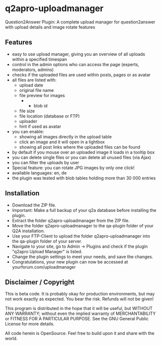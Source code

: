 # q2apro-uploadmanager
Question2Answer Plugin: A complete upload manager for question2answer with upload details and image rotate features

## Features

- easy to use upload manager, giving you an overview of all uploads within a specified timespan
- control in the admin options who can access the page (experts, moderators, admins)
- checks if the uploaded files are used within posts, pages or as avatar
- all files are listed with:
  - upload date
  - original file name
  - file preview for images
    - - blob id
  - file size
  - file location (database or FTP)
  - uploader
  - hint if used as avatar
- you can enable:
  - showing all images directly in the upload table
  - click an image and it will open in a lightbox
  - showing all post links where the uploaded files can be found
- by default if you mouse over an uploaded image it loads in a tooltip box
- you can delete single files or you can delete all unused files (via Ajax)
- you can filter the uploads by user
- Special feature: you can rotate JPG images by only one click!
- available languages: en, de
- the plugin was tested with blob tables holding more than 30 000 entries

## Installation

- Download the ZIP file.
- Important: Make a full backup of your q2a database before installing the plugin.
- Extract the folder q2apro-uploadmanager from the ZIP file.
- Move the folder q2apro-uploadmanager to the qa-plugin folder of your Q2A installation.
- Use your FTP-Client to upload the folder q2apro-uploadmanager into the qa-plugin folder of your server.
- Navigate to your site, go to Admin -> Plugins and check if the plugin "q2apro Upload Manager" is listed.
- Change the plugin settings to meet your needs, and save the changes.
- Congratulations, your new plugin can now be accessed at yourforum.com/uploadmanager

## Disclaimer / Copyright ##

This is beta code. It is probably okay for production environments, but may not work exactly as expected. 
You bear the risk. Refunds will not be given!

This program is distributed in the hope that it will be useful, but WITHOUT ANY WARRANTY; 
without even the implied warranty of MERCHANTABILITY or FITNESS FOR A PARTICULAR PURPOSE. 
See the GNU General Public License for more details.

All code herein is OpenSource. Feel free to build upon it and share with the world.
